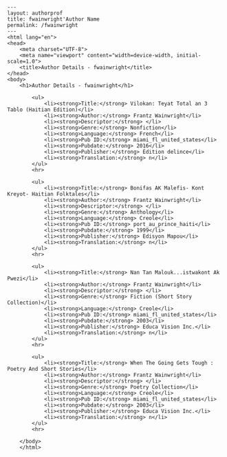 
    ---
    layout: authorprof
    title: fwainwright'Author Name 
    permalink: /fwainwright
    ---
    <html lang="en">
    <head>
        <meta charset="UTF-8">
        <meta name="viewport" content="width=device-width, initial-scale=1.0">
        <title>Author Details - fwainwright</title>
    </head>
    <body>
        <h1>Author Details - fwainwright</h1>
        
            <ul>
                <li><strong>Title:</strong> Vilokan: Teyat Total an 3 Tablo (Haitian Edition)</li>
                <li><strong>Author:</strong> Frantz Wainwright</li>
                <li><strong>Descriptor:</strong> </li>
                <li><strong>Genre:</strong> Nonfiction</li>
                <li><strong>Language:</strong> French</li>
                <li><strong>Pub ID:</strong> miami_fl_united_states</li>
                <li><strong>Pubdate:</strong> 2016</li>
                <li><strong>Publisher:</strong> Édition delince</li>
                <li><strong>Translation:</strong> n</li>
            </ul>
            <hr>
            
            <ul>
                <li><strong>Title:</strong> Bonifas AK Malefis- Kont Kreyot- Haitian Folktales</li>
                <li><strong>Author:</strong> Frantz Wainwright</li>
                <li><strong>Descriptor:</strong> </li>
                <li><strong>Genre:</strong> Anthology</li>
                <li><strong>Language:</strong> Creole</li>
                <li><strong>Pub ID:</strong> port_au_prince_haiti</li>
                <li><strong>Pubdate:</strong> 1999</li>
                <li><strong>Publisher:</strong> Edisyon Mapou</li>
                <li><strong>Translation:</strong> n</li>
            </ul>
            <hr>
            
            <ul>
                <li><strong>Title:</strong> Nan Tan Malouk...istwakont Ak Pwezi</li>
                <li><strong>Author:</strong> Frantz Wainwright</li>
                <li><strong>Descriptor:</strong> </li>
                <li><strong>Genre:</strong> Fiction (Short Story Collection)</li>
                <li><strong>Language:</strong> Creole</li>
                <li><strong>Pub ID:</strong> miami_fl_united_states</li>
                <li><strong>Pubdate:</strong> 2003</li>
                <li><strong>Publisher:</strong> Educa Vision Inc.</li>
                <li><strong>Translation:</strong> n</li>
            </ul>
            <hr>
            
            <ul>
                <li><strong>Title:</strong> When The Going Gets Tough : Poetry And Short Stories</li>
                <li><strong>Author:</strong> Frantz Wainwright</li>
                <li><strong>Descriptor:</strong> </li>
                <li><strong>Genre:</strong> Poetry Collection</li>
                <li><strong>Language:</strong> Creole</li>
                <li><strong>Pub ID:</strong> miami_fl_united_states</li>
                <li><strong>Pubdate:</strong> 2003</li>
                <li><strong>Publisher:</strong> Educa Vision Inc.</li>
                <li><strong>Translation:</strong> n</li>
            </ul>
            <hr>
            
        </body>
        </html>
        